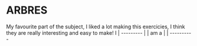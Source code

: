 # ARBRES
My favourite part of the subject, I liked a lot making this exercicies, I think they are really interesting and easy to make!
            I
            |
        ---------
        |       |
        am      a
        |        |
    ---------- 
